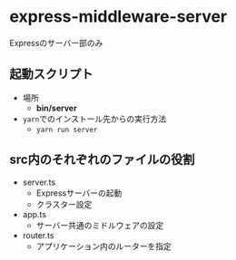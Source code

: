 # express-middleware-server
Expressのサーバー部のみ

## 起動スクリプト
- 場所
  - **bin/server**
- `yarn`でのインストール先からの実行方法
  - `yarn run server`

## src内のそれぞれのファイルの役割
- server.ts
  - Expressサーバーの起動
  - クラスター設定
- app.ts
  - サーバー共通のミドルウェアの設定
- router.ts
  - アプリケーション内のルーターを指定
